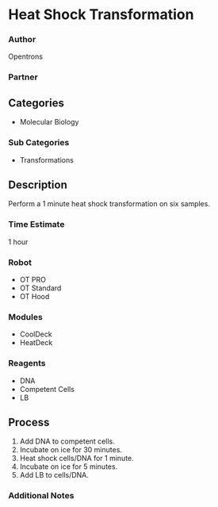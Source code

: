 # Heat Shock Transformation

### Author
Opentrons

### Partner

## Categories
* Molecular Biology

### Sub Categories
* Transformations

## Description
Perform a 1 minute heat shock transformation on six samples.

### Time Estimate

1 hour

### Robot
* OT PRO 
* OT Standard
* OT Hood

### Modules
* CoolDeck
* HeatDeck

### Reagents
* DNA
* Competent Cells
* LB

## Process
1. Add DNA to competent cells.
2. Incubate on ice for 30 minutes.
3. Heat shock cells/DNA for 1 minute.
4. Incubate on ice for 5 minutes.
5. Add LB to cells/DNA.


### Additional Notes